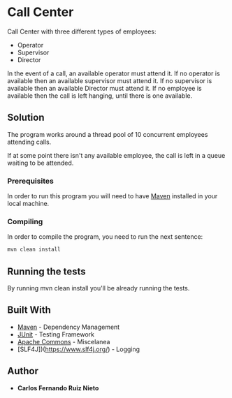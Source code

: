# Call Center

Call Center with three different types of employees:

* Operator
* Supervisor
* Director

In the event of a call, an available operator must attend it. If no operator is available then an available supervisor must attend it. If no supervisor is available then an available Director must attend it. If no employee is available then the call is left hanging, until there is one available.

## Solution

The program works around a thread pool of 10 concurrent employees attending calls.

If at some point there isn't any available employee, the call is left in a queue waiting to be attended.

### Prerequisites

In order to run this program you will need to have [Maven](https://maven.apache.org/) installed in your local machine.

### Compiling

In order to compile the program, you need to run the next sentence:

```bash
mvn clean install
```

## Running the tests

By running mvn clean install you'll be already running the tests.

## Built With

* [Maven](https://maven.apache.org/) - Dependency Management
* [JUnit](https://junit.org/junit5/) - Testing Framework
* [Apache Commons](https://commons.apache.org/proper/commons-lang/) - Miscelanea
* [SLF4J])(https://www.slf4j.org/) - Logging

## Author

* **Carlos Fernando Ruiz Nieto**
